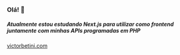 ### Olá! 👋
##### Atualmente estou estudando Next.js para utilizar como frontend juntamente com minhas APIs programadas em PHP

[victorbetini.com](https://victorbetini.com)
